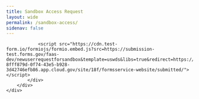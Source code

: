 ```yaml
---
title: Sandbox Access Request
layout: wide
permalink: /sandbox-access/
sidenav: false
---
```


<link rel="stylesheet" href="https://cdnjs.cloudflare.com/ajax/libs/uswds/2.9.0/css/uswds.min.css" />
<link rel="stylesheet" href="https://unpkg.com/@formio/uswds@1.8.2-rc.12/dist/uswds.css" />

<section class="fedramp-page-container">
	<div class="grid-container">
		<div class="full-row grid-row padding-top-2 grid-gap">
			<div class="grid-col-12">


<script type="text/javascript">
window.FormioConfig = {
  config: {
    i18n: {
      en: {
         'next': 'CONTINUE',
         'previous': 'GO BACK'
      }
    },
	buttonSettings: {
		showPrevious: true,
        showNext: true,
        showCancel: false,
        showSubmit: false
    }
  }
};
</script>

				<script src="https://cdn.test-form.io/formiojs/formio.embed.js?src=https://submission-test.forms.gov/faas-dev/newuserrequestforsandbox&template=uswds&libs=true&redirect=https://federalist-8fff879d-0f74-43e5-b928-3d42746efb86.app.cloud.gov/site/18f/formsservice-website/submitted/"></script>
			</div>	
		</div>
	</div>	
</section>

<br/><br/>